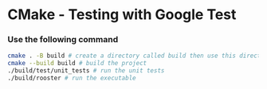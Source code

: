 # CMake - Testing with Google Test

### Use the following command
```bash
cmake . -B build # create a directory called build then use this directory
cmake --build build # build the project
./build/test/unit_tests # run the unit tests
./build/rooster # run the executable
```
